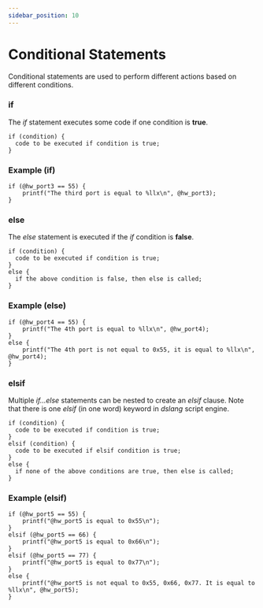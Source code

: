 ```yaml
---
sidebar_position: 10
---
```


# Conditional Statements

Conditional statements are used to perform different actions based on different conditions.

### if
The *if* statement executes some code if one condition is **true**.

```
if (condition) {
  code to be executed if condition is true;
}
```

### Example (if)

```
if (@hw_port3 == 55) {
    printf("The third port is equal to %llx\n", @hw_port3);
}
```

### else
The *else* statement is executed if the *if* condition is **false**.

```
if (condition) {
  code to be executed if condition is true;
}
else {
  if the above condition is false, then else is called;
}
```

### Example (else)

```
if (@hw_port4 == 55) {
    printf("The 4th port is equal to %llx\n", @hw_port4);
}
else {
    printf("The 4th port is not equal to 0x55, it is equal to %llx\n", @hw_port4);
}
```

### elsif

Multiple *if...else* statements can be nested to create an *elsif* clause. Note that there is one *elsif* (in one word) keyword in *dslang* script engine.

```
if (condition) {
  code to be executed if condition is true;
}
elsif (condition) {
  code to be executed if elsif condition is true;
}
else {
  if none of the above conditions are true, then else is called;
}
```

### Example (elsif)

```
if (@hw_port5 == 55) {
    printf("@hw_port5 is equal to 0x55\n");
}
elsif (@hw_port5 == 66) {
    printf("@hw_port5 is equal to 0x66\n");
}
elsif (@hw_port5 == 77) {
    printf("@hw_port5 is equal to 0x77\n");
}
else {
    printf("@hw_port5 is not equal to 0x55, 0x66, 0x77. It is equal to %llx\n", @hw_port5);
}
```